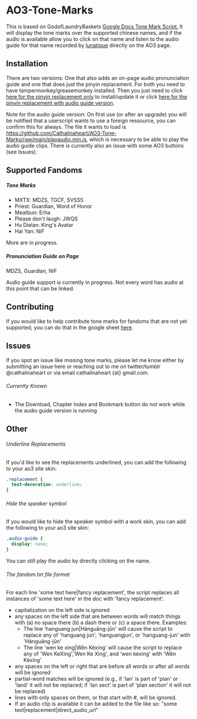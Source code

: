 # AO3-Tone-Marks
This is based on GodofLaundryBaskets <a href="https://godoflaundrybaskets.dreamwidth.org/3315.html">Google Docs Tone Mark Script.</a> It will display the tone marks over the supported chinese names, and if the audio is available allow you to click on that name and listen to the audio guide for that name recorded by <a href="https://lunatique.dreamwidth.org/221218.html">lunatique</a> directly on the AO3 page.

## Installation
There are two versions: One that also adds an on-page audio pronunciation guide and one that does just the pinyin replacement.
For both you need to have tampermonkey/greasemonkey installed.  Then you just need to click <a href="https://github.com/Cathalinaheart/AO3-Tone-Marks/raw/main/Tone_Marks.pub.user.js">here for the pinyin replacement only</a> to install/update it or click <a href="https://github.com/Cathalinaheart/AO3-Tone-Marks/raw/main/Tone_Marks_withAudio.pub.user.js"> here for the pinyin replacement with audio guide version</a>.

Note for the audio guide version:
On first use (or after an upgrade) you will be notified that a userscript wants to use a foreign ressource, you can confirm this for always. The file it wants to load is https://github.com/Cathalinaheart/AO3-Tone-Marks/raw/main/playaudio.min.js, which is necessary to be able to play the audio guide clips. There is currently also an issue with some AO3 buttons (see Issues).

## Supported Fandoms
##### Tone Marks
- MXTX: MDZS, TGCF, SVSSS
- Priest: Guardian,  Word of Honor
- Meatbun: Erha
- Please don't laugh: JWQS
- Hu Dielan: King's Avatar
- Hai Yan: NiF

More are in progress.

##### Pronunciation Guide on Page
MDZS, Guardian, NiF

Audio guide support is currently in progress. Not every word has audio at this point that can be linked.

## Contributing
If you would like to help contribute tone marks for fandoms that are not yet supported, you can do that in the google sheet <a href="https://docs.google.com/spreadsheets/d/1cfmiVdMwXTU4EgG45kow9MKWMOSwmiShX5iO50bmwmU/edit?usp=sharing">here</a>.

## Issues
If you spot an issue like missing tone marks, please let me know either by submitting an issue here or reaching out to me on twitter/tumblr @cathalinaheart or via email cathalinaheart {at} gmail.com.

###### Currenlty Known
- The Download, Chapter Index and Bookmark button do not work while the audio guide version is running

## Other
###### Underline Replacements
If you'd like to see the replacements underlined, you can add the following to your ao3 site skin:
```css
.replacement {
  text-decoration: underline;
}
```
######  Hide the speaker symbol
If you would like to hide the speaker symbol with a work skin, you can add the following to your ao3 site skin:
```css
.audio-guide {
  display: none;
}
```
You can still play the audio by directly clicking on the name.

###### The fandom.txt file format
For each line 'some text here|fancy replacement', the script replaces all
instances of 'some text here' in the doc with 'fancy replacement'.

 * capitalization on the left side is ignored
 * any spaces on the left side that are between words will match things
 with (a) no space there (b) a dash there or (c) a space there. Examples:
   - The line 'hanguang jun|Hánguāng-jūn' will cause the script to replace
     any of 'hanguang jun', 'hanguangjun', or 'hanguang-jun' with 
     'Hánguāng-jūn'
   - The line 'wen ke xing|Wēn Kèxíng' will cause the script to replace 
     any of 'Wen KeXing','Wen Ke Xing', and 'wen kexing' with 'Wēn Kèxíng'
 * any spaces on the left or right that are before all words or after all
 words will be ignored
 * partial-word matches will be ignored (e.g., if 'lan' is part of 'plan'
 or 'land' it will not be replaced; if 'lan sect' is part of 'plan section'
 it will not be replaced)
 * lines with only spaces on them, or that start with #, will be ignored.
 * If an audio clip is available it can be added to the file like so: "some text|replacement|direct_audio_url"
